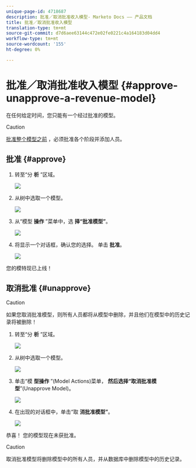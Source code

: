 ```yaml
---
unique-page-id: 4718687
description: 批准／取消批准收入模型- Marketo Docs —— 产品文档
title: 批准／取消批准收入模型
translation-type: tm+mt
source-git-commit: d7d6aee63144c472e02fe0221c4a164183d04dd4
workflow-type: tm+mt
source-wordcount: '155'
ht-degree: 0%

---
```



# 批准／取消批准收入模型 {#approve-unapprove-a-revenue-model}

在任何给定时间，您只能有一个经过批准的模型。

>[!CAUTION]
>
>[批准整个模型之前](approving-stages-and-assigning-leads-to-a-revenue-model.md) ，必须批准各个阶段并添加人员。

## 批准 {#approve}

1. 转至“分 **析** ”区域。

   ![](assets/image2017-3-28-8-3a9-3a16.png)

1. 从树中选取一个模型。

   ![](assets/image2015-4-28-13-3a25-3a17.png)

1. 从“模型 **操作** ”菜单中，选 **择“批准模型”**。

   ![](assets/image2015-4-28-14-3a6-3a3.png)

1. 将显示一个对话框，确认您的选择。 单击 **批准**。

   ![](assets/image2015-4-28-14-3a6-3a49.png)

您的模特现已上线！

## 取消批准 {#unapprove}

>[!CAUTION]
>
>如果您取消批准模型，则所有人员都将从模型中删除，并且他们在模型中的历史记录将被删除！

1. 转至“分 **析** ”区域。

   ![](assets/image2017-3-28-8-3a9-3a30.png)

1. 从树中选取一个模型。

   ![](assets/image2015-4-28-13-3a25-3a17.png)

1. 单击“模 **型操作** ”(Model Actions)菜单， **然后选择“取消批准模型**”(Unapprove Model)。

   ![](assets/image2015-4-28-13-3a28-3a0.png)

1. 在出现的对话框中，单击“取 **消批准模型”**。

   ![](assets/image2017-3-28-8-3a21-3a9.png)

恭喜！ 您的模型现在未获批准。

>[!CAUTION]
>
>取消批准模型将删除模型中的所有人员，并从数据库中删除模型中的历史记录。

